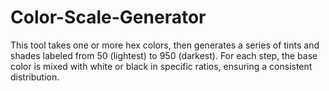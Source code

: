 # Color-Scale-Generator
This tool takes one or more hex colors, then generates a series of tints and shades labeled from 50 (lightest) to 950 (darkest). For each step, the base color is mixed with white or black in specific ratios, ensuring a consistent distribution.
